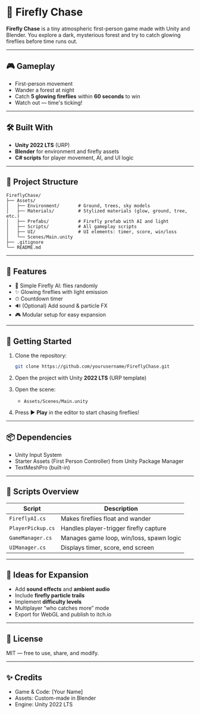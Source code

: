# 🌌 Firefly Chase

**Firefly Chase** is a tiny atmospheric first-person game made with Unity and Blender. You explore a dark, mysterious forest and try to catch glowing fireflies before time runs out.

---

## 🎮 Gameplay

- First-person movement
- Wander a forest at night
- Catch **5 glowing fireflies** within **60 seconds** to win
- Watch out — time's ticking!

---

## 🛠 Built With

- **Unity 2022 LTS** (URP)
- **Blender** for environment and firefly assets
- **C# scripts** for player movement, AI, and UI logic

---

## 📂 Project Structure

```
FireflyChase/
├── Assets/
│   ├── Environment/       # Ground, trees, sky models
│   ├── Materials/         # Stylized materials (glow, ground, tree, etc.)
│   ├── Prefabs/           # Firefly prefab with AI and light
│   ├── Scripts/           # All gameplay scripts
│   ├── UI/                # UI elements: timer, score, win/loss
│   └── Scenes/Main.unity
├── .gitignore
└── README.md
```

---

## 🎯 Features

- 🧠 Simple Firefly AI: flies randomly
- ✨ Glowing fireflies with light emission
- ⏱ Countdown timer
- 🔊 (Optional) Add sound & particle FX
- 🎮 Modular setup for easy expansion

---

## 🚀 Getting Started

1. Clone the repository:
   ```bash
   git clone https://github.com/yourusername/FireflyChase.git
   ```

2. Open the project with Unity **2022 LTS** (URP template)

3. Open the scene:
   - `Assets/Scenes/Main.unity`

4. Press ▶️ **Play** in the editor to start chasing fireflies!

---

## 📦 Dependencies

- Unity Input System
- Starter Assets (First Person Controller) from Unity Package Manager
- TextMeshPro (built-in)

---

## 🧠 Scripts Overview

| Script | Description |
|--------|-------------|
| `FireflyAI.cs` | Makes fireflies float and wander |
| `PlayerPickup.cs` | Handles player-trigger firefly capture |
| `GameManager.cs` | Manages game loop, win/loss, spawn logic |
| `UIManager.cs` | Displays timer, score, end screen |

---

## 🧪 Ideas for Expansion

- Add **sound effects** and **ambient audio**
- Include **firefly particle trails**
- Implement **difficulty levels**
- Multiplayer “who catches more” mode
- Export for WebGL and publish to itch.io

---

## 📜 License

MIT — free to use, share, and modify.

---

## ✨ Credits

- Game & Code: [Your Name]
- Assets: Custom-made in Blender
- Engine: Unity 2022 LTS
